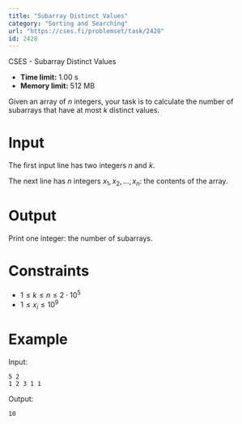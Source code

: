 ```yaml
---
title: "Subarray Distinct Values"
category: "Sorting and Searching"
url: "https://cses.fi/problemset/task/2428"
id: 2428
---
```


CSES - Subarray Distinct Values

  * **Time limit:** 1.00 s
  * **Memory limit:** 512 MB

Given an array of $n$ integers, your task is to calculate the number of
subarrays that have at most $k$ distinct values.

# Input

The first input line has two integers $n$ and $k$.

The next line has $n$ integers $x_1,x_2,\dots,x_n$: the contents of the array.

# Output

Print one integer: the number of subarrays.

# Constraints

  * $1 \le k \le n \le 2 \cdot 10^5$
  * $1 \le x_i \le 10^9$

# Example

Input:

    
    
    5 2
    1 2 3 1 1
    

Output:

    
    
    10
    

